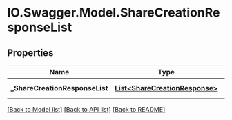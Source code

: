 # IO.Swagger.Model.ShareCreationResponseList
## Properties

Name | Type | Description | Notes
------------ | ------------- | ------------- | -------------
**_ShareCreationResponseList** | [**List&lt;ShareCreationResponse&gt;**](ShareCreationResponse.md) | List of ShareCreationResponse | [optional] 

[[Back to Model list]](../README.md#documentation-for-models) [[Back to API list]](../README.md#documentation-for-api-endpoints) [[Back to README]](../README.md)

